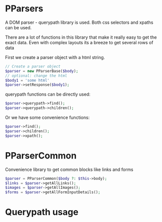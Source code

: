# PParsers

A DOM parser - querypath library is used. Both css selectors and xpaths can be used.

There are a lot of functions in this library that make it really easy to get the exact data. Even with complex layouts
its a breeze to get several rows of data

First we create a parser object with a html string.

```php
// Create a parser object
$parser = new PParserBase($body);
// optional: change the html  
$body1 = 'some html'
$parser->setResponse($body1);
```

querypath functions can be directly used:

```php
$parser->querypath->find();
$parser->querypath->children();
```

Or we have some convenience functions:

```php
$parser->find();
$parser->children();
$parser->xpath();
``` 

# PParserCommon

Convenience library to get common blocks like links and forms

```php
$parser = PParserCommon($body ?: $this->body);
$links = $parser->getAllLinks();
$images = $parser->getAllImages();
$forms = $parser->getAllFormInputDetails();
```

# Querypath usage

